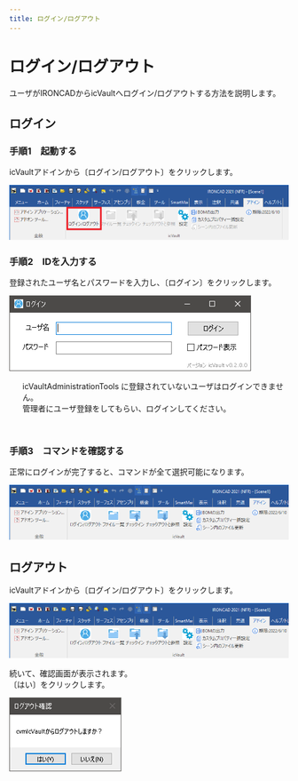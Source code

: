 ```yaml
---
title: ログイン/ログアウト
---
```


# ログイン/ログアウト
ユーザがIRONCADからicVaultへログイン/ログアウトする方法を説明します。

## ログイン

### 手順1　起動する
icVaultアドインから〔ログイン/ログアウト〕をクリックします。

![ログインボタン](./img/Login_out_001.png)

### 手順2　IDを入力する
登録されたユーザ名とパスワードを入力し、〔ログイン〕をクリックします。

![入力画面](./img/Login_out_002.png)

<div class="note">
<ul>
icVaultAdministrationTools に登録されていないユーザはログインできません。<br>
管理者にユーザ登録をしてもらい、ログインしてください。
</ul>
</div><br />

### 手順3　コマンドを確認する
 正常にログインが完了すると、コマンドが全て選択可能になります。

![ログイン完了](./img/Login_out_003.png)

## ログアウト

icVaultアドインから〔ログイン/ログアウト〕をクリックします。

![ログイン状態](./img/Login_out_003.png)

続いて、確認画面が表示されます。<br>
〔はい〕をクリックします。

![確認画面](./img/Login_out_004.png)

